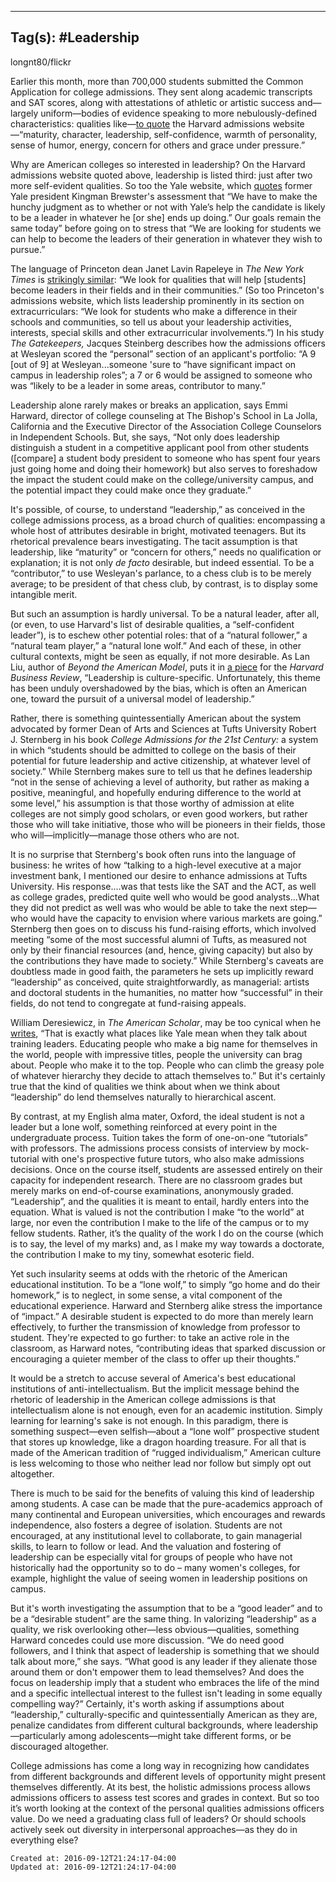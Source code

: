 
---
Tag(s): #Leadership
---

longnt80/flickr

Earlier this month, more than 700,000 students submitted the Common Application for college admissions. They sent along academic transcripts and SAT scores, along with attestations of athletic or artistic success and—largely uniform—bodies of evidence speaking to more nebulously-defined characteristics: qualities like—[to quote](https://college.harvard.edu/admissions/application-process/what-we-look) the Harvard admissions website—“maturity, character, leadership, self-confidence, warmth of personality, sense of humor, energy, concern for others and grace under pressure.”

Why are American colleges so interested in leadership? On the Harvard admissions website quoted above, leadership is listed third: just after two more self-evident qualities. So too the Yale website, which [quotes](http://admissions.yale.edu/what-yale-looks-for) former Yale president Kingman Brewster's assessment that “We have to make the hunchy judgment as to whether or not with Yale’s help the candidate is likely to be a leader in whatever he \[or she\] ends up doing.” Our goals remain the same today” before going on to stress that “We are looking for students we can help to become the leaders of their generation in whatever they wish to pursue.”

The language of Princeton dean Janet Lavin Rapeleye in _The New York Times_ is [strikingly similar](http://thechoice.blogs.nytimes.com/2012/09/24/guidance-office-princeton-answers-1/): “We look for qualities that will help \[students\] become leaders in their fields and in their communities.” (So too Princeton's admissions website, which lists leadership prominently in its section on extracurriculars: “We look for students who make a difference in their schools and communities, so tell us about your leadership activities, interests, special skills and other extracurricular involvements.”) In his study _The Gatekeepers,_ Jacques Steinberg describes how the admissions officers at Wesleyan scored the “personal” section of an applicant's portfolio: “A 9 \[out of 9\] at Wesleyan...someone 'sure to “have significant impact on campus in leadership roles”; a 7 or 6 would be assigned to someone who was “likely to be a leader in some areas, contributor to many.”

Leadership alone rarely makes or breaks an application, says Emmi Harward, director of college counseling at The Bishop's School in La Jolla, California and the Executive Director of the Association College Counselors in Independent Schools. But, she says, “Not only does leadership distinguish a student in a competitive applicant pool from other students (\[compare\] a student body president to someone who has spent four years just going home and doing their homework) but also serves to foreshadow the impact the student could make on the college/university campus, and the potential impact they could make once they graduate.”

It's possible, of course, to understand “leadership,” as conceived in the college admissions process, as a broad church of qualities: encompassing a whole host of attributes desirable in bright, motivated teenagers. But its rhetorical prevalence bears investigating. The tacit assumption is that leadership, like “maturity” or “concern for others,” needs no qualification or explanation; it is not only _de facto_ desirable, but indeed essential. To be a “contributor,” to use Wesleyan's parlance, to a chess club is to be merely average; to be president of that chess club, by contrast, is to display some intangible merit.

But such an assumption is hardly universal. To be a natural leader, after all, (or even, to use Harvard's list of desirable qualities, a “self-confident leader”), is to eschew other potential roles: that of a “natural follower,” a “natural team player,” a “natural lone wolf.” And each of these, in other cultural contexts, might be seen as equally, if not more desirable. As Lan Liu, author of _Beyond the American Model_, puts it in [a piece](http://blogs.hbr.org/2010/05/beyond-the-american-model-of-l/) for the _Harvard Business Review_, “Leadership is culture-specific. Unfortunately, this theme has been unduly overshadowed by the bias, which is often an American one, toward the pursuit of a universal model of leadership.”

Rather, there is something quintessentially American about the system advocated by former Dean of Arts and Sciences at Tufts University Robert J. Sternberg in his book _College Admissions for the 21st Century:_ a system in which “students should be admitted to college on the basis of their potential for future leadership and active citizenship, at whatever level of society.” While Sternberg makes sure to tell us that he defines leadership “not in the sense of achieving a level of authority, but rather as making a positive, meaningful, and hopefully enduring difference to the world at some level,” his assumption is that those worthy of admission at elite colleges are not simply good scholars, or even good workers, but rather those who will take initiative, those who will be pioneers in their fields, those who will—implicitly—manage those others who are not.

It is no surprise that Sternberg's book often runs into the language of business: he writes of how “talking to a high-level executive at a major investment bank, I mentioned our desire to enhance admissions at Tufts University. His response....was that tests like the SAT and the ACT, as well as college grades, predicted quite well who would be good analysts...What they did not predict as well was who would be able to take the next step—who would have the capacity to envision where various markets are going.” Sternberg then goes on to discuss his fund-raising efforts, which involved meeting “some of the most successful alumni of Tufts, as measured not only by their financial resources (and, hence, giving capacity) but also by the contributions they have made to society.” While Sternberg's caveats are doubtless made in good faith, the parameters he sets up implicitly reward “leadership” as conceived, quite straightforwardly, as managerial: artists and doctoral students in the humanities, no matter how “successful” in their fields, do not tend to congregate at fund-raising appeals.

William Deresiewicz, in _The American Scholar_, may be too cynical when he [writes](http://theamericanscholar.org/solitude-and-leadership/#.Ut_xuGQo5QI), “That is exactly what places like Yale mean when they talk about training leaders. Educating people who make a big name for themselves in the world, people with impressive titles, people the university can brag about. People who make it to the top. People who can climb the greasy pole of whatever hierarchy they decide to attach themselves to.” But it's certainly true that the kind of qualities we think about when we think about “leadership” do lend themselves naturally to hierarchical ascent.

By contrast, at my English alma mater, Oxford, the ideal student is not a leader but a lone wolf, something reinforced at every point in the undergraduate process. Tuition takes the form of one-on-one “tutorials” with professors. The admissions process consists of interview by mock-tutorial with one's prospective future tutors, who also make admissions decisions. Once on the course itself, students are assessed entirely on their capacity for independent research. There are no classroom grades but merely marks on end-of-course examinations, anonymously graded. “Leadership”, and the qualities it is meant to entail, hardly enters into the equation. What is valued is not the contribution I make “to the world” at large, nor even the contribution I make to the life of the campus or to my fellow students. Rather, it’s the quality of the work I do on the course (which is to say, the level of my marks) and, as I make my way towards a doctorate, the contribution I make to my tiny, somewhat esoteric field.

Yet such insularity seems at odds with the rhetoric of the American educational institution. To be a “lone wolf,” to simply “go home and do their homework,” is to neglect, in some sense, a vital component of the educational experience. Harward and Sternberg alike stress the importance of “impact.” A desirable student is expected to do more than merely learn effectively, to further the transmission of knowledge from professor to student. They're expected to go further: to take an active role in the classroom, as Harward notes, “contributing ideas that sparked discussion or encouraging a quieter member of the class to offer up their thoughts.”

It would be a stretch to accuse several of America's best educational institutions of anti-intellectualism. But the implicit message behind the rhetoric of leadership in the American college admissions is that intellectualism alone is not enough, even for an academic institution. Simply learning for learning's sake is not enough. In this paradigm, there is something suspect—even selfish—about a “lone wolf” prospective student that stores up knowledge, like a dragon hoarding treasure. For all that is made of the American tradition of “rugged individualism,” American culture is less welcoming to those who neither lead nor follow but simply opt out altogether.

There is much to be said for the benefits of valuing this kind of leadership among students. A case can be made that the pure-academics approach of many continental and European universities, which encourages and rewards independence, also fosters a degree of isolation. Students are not encouraged, at any institutional level to collaborate, to gain managerial skills, to learn to follow or lead. And the valuation and fostering of leadership can be especially vital for groups of people who have not historically had the opportunity so to do – many women's colleges, for example, highlight the value of seeing women in leadership positions on campus.

But it's worth investigating the assumption that to be a “good leader” and to be a “desirable student” are the same thing. In valorizing “leadership” as a quality, we risk overlooking other—less obvious—qualities, something Harward concedes could use more discussion. “We do need good followers, and I think that aspect of leadership is something that we should talk about more,” she says. “What good is any leader if they alienate those around them or don't empower them to lead themselves? And does the focus on leadership imply that a student who embraces the life of the mind and a specific intellectual interest to the fullest isn't leading in some equally compelling way?” Certainly, it's worth asking if assumptions about “leadership,” culturally-specific and quintessentially American as they are, penalize candidates from different cultural backgrounds, where leadership—particularly among adolescents—might take different forms, or be discouraged altogether.

College admissions has come a long way in recognizing how candidates from different backgrounds and different levels of opportunity might present themselves differently. At its best, the holistic admissions process allows admissions officers to assess test scores and grades in context. But so too it’s worth looking at the context of the personal qualities admissions officers value. Do we need a graduating class full of leaders? Or should schools actively seek out diversity in interpersonal approaches—as they do in everything else?

    Created at: 2016-09-12T21:24:17-04:00
    Updated at: 2016-09-12T21:24:17-04:00

